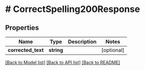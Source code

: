 # # CorrectSpelling200Response

## Properties

Name | Type | Description | Notes
------------ | ------------- | ------------- | -------------
**corrected_text** | **string** |  | [optional]

[[Back to Model list]](../../README.md#models) [[Back to API list]](../../README.md#endpoints) [[Back to README]](../../README.md)
